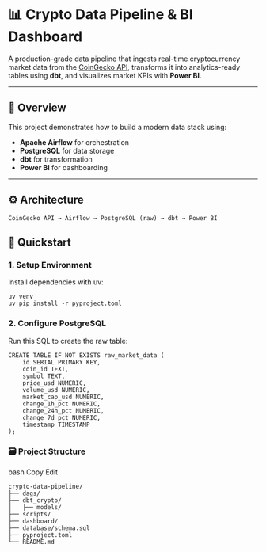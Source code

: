 # 📊 Crypto Data Pipeline & BI Dashboard

A production-grade data pipeline that ingests real-time cryptocurrency market data from the [CoinGecko API](https://www.coingecko.com/), transforms it into analytics-ready tables using **dbt**, and visualizes market KPIs with **Power BI**.

---

## 🧭 Overview

This project demonstrates how to build a modern data stack using:

- **Apache Airflow** for orchestration
- **PostgreSQL** for data storage
- **dbt** for transformation
- **Power BI** for dashboarding

---

## ⚙️ Architecture

```text
CoinGecko API → Airflow → PostgreSQL (raw) → dbt → Power BI
```

## 🚀 Quickstart
### 1. Setup Environment
Install dependencies with uv:
```
uv venv
uv pip install -r pyproject.toml
```
### 2. Configure PostgreSQL
Run this SQL to create the raw table:
```
CREATE TABLE IF NOT EXISTS raw_market_data (
    id SERIAL PRIMARY KEY,
    coin_id TEXT,
    symbol TEXT,
    price_usd NUMERIC,
    volume_usd NUMERIC,
    market_cap_usd NUMERIC,
    change_1h_pct NUMERIC,
    change_24h_pct NUMERIC,
    change_7d_pct NUMERIC,
    timestamp TIMESTAMP
);
```



### 🗃 Project Structure
bash
Copy
Edit
```
crypto-data-pipeline/
├── dags/                    
├── dbt_crypto/              
│   ├── models/              
├── scripts/                 
├── dashboard/               
├── database/schema.sql      
├── pyproject.toml   
└── README.md
```
